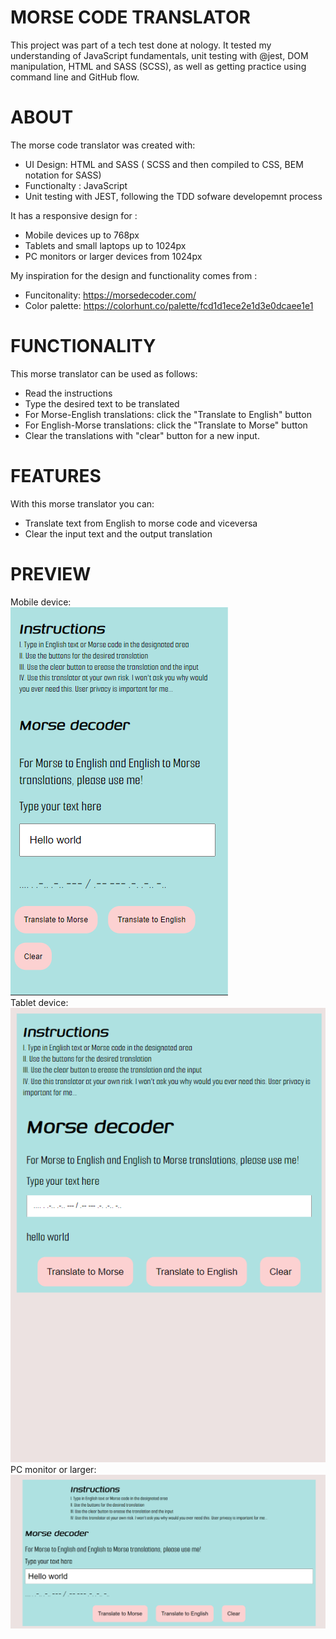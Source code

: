 # MORSE CODE TRANSLATOR

This project was part of a tech test done at nology. It tested my understanding of JavaScript fundamentals, unit testing with @jest, DOM manipulation, HTML and  SASS (SCSS), as well as getting practice using command line and GitHub flow.

ABOUT 
===
The morse code translator was created with:

* UI Design: HTML and SASS ( SCSS and then compiled to CSS, BEM notation for SASS)
* Functionalty : JavaScript 
* Unit testing with JEST, following the TDD sofware developemnt process

It has a responsive design for :

* Mobile devices up to 768px
* Tablets and small laptops up to 1024px
* PC monitors or larger devices from 1024px

My inspiration for the design and functionality comes from :

* Funcitonality: https://morsedecoder.com/
* Color palette: https://colorhunt.co/palette/fcd1d1ece2e1d3e0dcaee1e1 

FUNCTIONALITY
===

This morse translator can be used as follows:

* Read the instructions
* Type the desired text to be translated
* For Morse-English translations: click the "Translate to English" button
* For English-Morse translations: click the "Translate to Morse" button
* Clear the translations with "clear" button for a new input.

FEATURES
===
With this morse translator you can:

* Translate text from English to morse code and viceversa
* Clear the input text and the output translation 

PREVIEW
===
Mobile device: <br>
![Morse mobile](./screenshots/morse-mobile.png)
<br>
Tablet device: <br>
![Morse Tablet](./screenshots/morse-tablet.png)
<br>
PC monitor or larger: <br>
![Morse desktop](./screenshots/morse-desktop.png)







